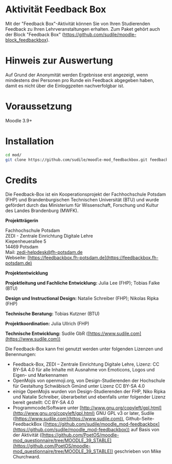 # Aktivität Feedback Box
Mit der "Feedback Box"-Aktivität können Sie von Ihren Studierenden Feedback zu Ihren Lehrveranstaltungen erhalten. Zum Paket gehört auch der Block "Feedback Box" (https://github.com/sudile/moodle-block_feedbackbox).

# Hinweis zur Auswertung
Auf Grund der Anonymität werden Ergebnisse erst angezeigt, wenn mindestens drei Personen pro Runde ein Feedback abgegeben haben, damit es nicht über die Einloggzeiten nachverfolgbar ist.

# Voraussetzung
Moodle 3.9+

# Installation

```bash
cd mod/
git clone https://github.com/sudile/moodle-mod_feedbackbox.git feedbackbox
```

# Credits

Die Feedback-Box ist ein Kooperationsprojekt der Fachhochschule Potsdam (FHP) und Brandenburgischen Technischen Universität (BTU) und wurde gefördert durch das Ministerium für Wissenschaft, Forschung und Kultur des Landes Brandenburg (MWFK).  

**Projektträgerin**
  
Fachhochschule Potsdam  
ZEDI - Zentrale Einrichtung Digitale Lehre  
Kiepenheuerallee 5  
14469 Potsdam  
Mail: zedi-helpdesk@fh-potsdam.de  
Webseite: [https://feedbackbox.fh-potsdam.de](https://feedbackbox.fh-potsdam.de)  

**Projektentwicklung**  

**Projektleitung und Fachliche Entwicklung:** Julia Lee (FHP); Tobias Falke (BTU)  

**Design und Instructional Design:** Natalie Schreiber (FHP); Nikolas Ripka (FHP)  

**Technische Beratung:** Tobias Kutzner (BTU)  

**Projektkoordination:** Julia Ullrich (FHP)  

**Technische Entwicklung:** Sudile GbR ([https://www.sudile.com](https://www.sudile.com))  

Die Feedback-Box kann frei genutzt werden unter folgenden Lizenzen und Benennungen:

*   Feedback-Box, ZEDI – Zentrale Einrichtung Digitale Lehre, Lizenz: CC BY-SA 4.0 für alle Inhalte mit Ausnahme von Emoticons, Logos und Eigen- und Markennamen
*   OpenMojis von openmoji.org, von Design-Studierenden der Hochschule für Gestaltung Schwäbisch Gmünd unter Lizenz CC BY-SA 4.0
*   einige OpenMojis wurden von Design-Studierenden der FHP, Niko Ripka und Natalie Schreiber, überarbeitet und ebenfalls unter folgender Lizenz bereit gestellt: CC BY-SA 4.0
*   Programmcode/Software unter [http://www.gnu.org/copyleft/gpl.html](http://www.gnu.org/copyleft/gpl.html) GNU GPL v3 or later, Sudile ([https://www.sudile.com](https://www.sudile.com)), Github-Seite-FeedbackBox ([https://github.com/sudile/moodle_mod-feedbackbox](https://github.com/sudile/moodle_mod-feedbackbox)) auf Basis von der Aktivität ([https://github.com/PoetOS/moodle-mod_questionnaire/tree/MOODLE_39_STABLE](https://github.com/PoetOS/moodle-mod_questionnaire/tree/MOODLE_39_STABLE)) geschrieben von Mike Churchward.